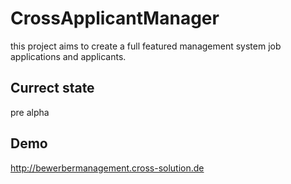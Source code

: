 CrossApplicantManager
=====================

this project aims to create a full featured management system job applications and applicants.

Currect state
-------------

pre alpha

Demo
----

http://bewerbermanagement.cross-solution.de
